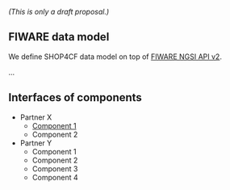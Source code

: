 _(This is only a draft proposal.)_

## FIWARE data model 

We define SHOP4CF data model on top of 
[FIWARE NGSI API v2](https://fiware-orion.readthedocs.io/en/stable/user/walkthrough_apiv2/index.html).  

...

## Interfaces of components

- Partner X
  - [Component 1](partners/partner_x/component1.md)
  - Component 2
- Partner Y
  - Component 1
  - Component 2
  - Component 3
  - Component 4
